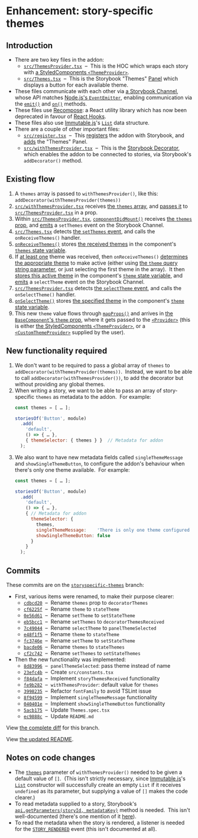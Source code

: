 # Enhancement: story-specific themes

## Introduction

* There are two key files in the addon:
    * [`src/ThemesProvider.tsx`](https://github.com/echoulen/storybook-addon-styled-component-theme/blob/v1.2.4/src/ThemesProvider.tsx)  –  This is the HOC which wraps each story with [a StyledComponents `<ThemeProvider>`](https://www.styled-components.com/docs/advanced#theming).
    * [`src/Themes.tsx`](https://github.com/echoulen/storybook-addon-styled-component-theme/blob/v1.2.4/src/Themes.tsx)  –  This is the Storybook "Themes" [Panel](https://storybook.js.org/docs/addons/writing-addons/#add-a-panel) which displays a button for each available theme.
* These files communicate with each other via [a Storybook Channel](https://storybook.js.org/docs/addons/api/#addonapigetchannel), whose API matches [Node.js's `EventEmitter`](https://nodejs.org/api/events.html#events_class_eventemitter), enabling communication via the [`emit()`](https://nodejs.org/api/events.html#events_emitter_emit_eventname_args) and [`on()`](https://nodejs.org/api/events.html#events_emitter_on_eventname_listener) methods.
* These files use [Recompose](https://github.com/acdlite/recompose): a React utility library which has now been deprecated in favour of [React Hooks](https://reactjs.org/docs/hooks-intro.html).
* These files also use [Immutable.js](https://immutable-js.github.io/immutable-js/)'s [`List`](https://immutable-js.github.io/immutable-js/docs/#/List) data structure.
* There are a couple of other important files:
    * [`src/register.tsx`](https://github.com/echoulen/storybook-addon-styled-component-theme/blob/v1.2.4/src/register.tsx)  –  This [registers](https://storybook.js.org/docs/addons/api/#addonapiregister) the addon with Storybook, and [adds](https://storybook.js.org/docs/addons/api/#addonapiaddpanel) the "Themes" Panel.
    * [`src/withThemesProvider.tsx`](https://github.com/echoulen/storybook-addon-styled-component-theme/blob/v1.2.4/src/withThemesProvider.tsx)  –  This is the [Storybook Decorator](https://storybook.js.org/docs/addons/introduction/#storybook-decorators), which enables the addon to be connected to stories, via Storybook's `addDecorator()` method.


## Existing flow

1. A `themes` array is passed to `withThemesProvider()`, like this:  `addDecorator(withThemesProvider(themes))`
2. [`src/withThemesProvider.tsx`](https://github.com/echoulen/storybook-addon-styled-component-theme/blob/v1.2.4/src/withThemesProvider.tsx) receives [the `themes` array](https://github.com/echoulen/storybook-addon-styled-component-theme/blob/v1.2.4/src/withThemesProvider.tsx#L7), and [passes it](https://github.com/echoulen/storybook-addon-styled-component-theme/blob/v1.2.4/src/withThemesProvider.tsx#L8) to [`src/ThemesProvider.tsx`](https://github.com/echoulen/storybook-addon-styled-component-theme/blob/v1.2.4/src/ThemesProvider.tsx) in a prop.
3. Within [`src/ThemesProvider.tsx`](https://github.com/echoulen/storybook-addon-styled-component-theme/blob/v1.2.4/src/ThemesProvider.tsx), [`componentDidMount()`](https://github.com/echoulen/storybook-addon-styled-component-theme/blob/v1.2.4/src/ThemesProvider.tsx#L46) receives [the `themes` prop](https://github.com/echoulen/storybook-addon-styled-component-theme/blob/v1.2.4/src/ThemesProvider.tsx#L47), and [emits](https://github.com/echoulen/storybook-addon-styled-component-theme/blob/v1.2.4/src/ThemesProvider.tsx#L50) a `setThemes` event on the Storybook Channel.
4. [`src/Themes.tsx`](https://github.com/echoulen/storybook-addon-styled-component-theme/blob/v1.2.4/src/Themes.tsx) detects [the `setThemes` event](https://github.com/echoulen/storybook-addon-styled-component-theme/blob/v1.2.4/src/Themes.tsx#L58), and calls the `onReceiveThemes()` handler.
5. [`onReceiveThemes()`](https://github.com/echoulen/storybook-addon-styled-component-theme/blob/v1.2.4/src/Themes.tsx#L44) stores [the received themes](https://github.com/echoulen/storybook-addon-styled-component-theme/blob/v1.2.4/src/Themes.tsx#L47) in the component's [`themes` state variable](https://github.com/echoulen/storybook-addon-styled-component-theme/blob/v1.2.4/src/Themes.tsx#L37).
6. If [at least one](https://github.com/echoulen/storybook-addon-styled-component-theme/blob/v1.2.4/src/Themes.tsx#L48) theme was received, then `onReceiveThemes()` [determines the appropriate theme](https://github.com/echoulen/storybook-addon-styled-component-theme/blob/v1.2.4/src/Themes.tsx#L49) to make active (either using [the `theme` query string parameter](https://github.com/echoulen/storybook-addon-styled-component-theme/blob/v1.2.4/src/Themes.tsx#L46), or just selecting the first theme in the array).  It then [stores this active theme](https://github.com/echoulen/storybook-addon-styled-component-theme/blob/v1.2.4/src/Themes.tsx#L50) in the component's [`theme` state variable](https://github.com/echoulen/storybook-addon-styled-component-theme/blob/v1.2.4/src/Themes.tsx#L36), and [emits](https://github.com/echoulen/storybook-addon-styled-component-theme/blob/v1.2.4/src/Themes.tsx#L51) a `selectTheme` event on the Storybook Channel.
7. [`src/ThemesProvider.tsx`](https://github.com/echoulen/storybook-addon-styled-component-theme/blob/v1.2.4/src/ThemesProvider.tsx) detects [the `selectTheme` event](https://github.com/echoulen/storybook-addon-styled-component-theme/blob/v1.2.4/src/ThemesProvider.tsx#L49), and calls the `onSelectTheme()` handler.
8. [`onSelectTheme()`](https://github.com/echoulen/storybook-addon-styled-component-theme/blob/v1.2.4/src/ThemesProvider.tsx#L40) stores [the specified theme](https://github.com/echoulen/storybook-addon-styled-component-theme/blob/v1.2.4/src/ThemesProvider.tsx#L42) in the component's [`theme` state variable](https://github.com/echoulen/storybook-addon-styled-component-theme/blob/v1.2.4/src/ThemesProvider.tsx#L38).
9. This new `theme` value flows through [`mapProps()`](https://github.com/echoulen/storybook-addon-styled-component-theme/blob/v1.2.4/src/ThemesProvider.tsx#L33) and arrives in [the `BaseComponent`'s `theme` prop](https://github.com/echoulen/storybook-addon-styled-component-theme/blob/v1.2.4/src/ThemesProvider.tsx#L28), where it gets passed to the [`<Provider>`](https://github.com/echoulen/storybook-addon-styled-component-theme/blob/v1.2.4/src/ThemesProvider.tsx#L29) (this is either [the StyledComponents `<ThemeProvider>`](https://www.styled-components.com/docs/advanced#theming), or a [`<CustomThemeProvider>`](https://github.com/echoulen/storybook-addon-styled-component-theme/blob/v1.2.4/src/ThemesProvider.tsx#L34) supplied by the user).


## New functionality required

1. We don't want to be required to pass a global array of `themes` to `addDecorator(withThemesProvider(themes))`.  Instead, we want to be able to call `addDecorator(withThemesProvider())`, to add the decorator but without providing any global themes.
2. When writing a story, we want to be able to pass an array of story-specific `themes` as metadata to the addon.  For example:
    ```js
    const themes = [ … ];

    storiesOf('Button', module)
      .add(
        'default',
        () => { … },
        { themeSelector: { themes } }  // Metadata for addon
      );
    ```
3. We also want to have new metadata fields called `singleThemeMessage` and `showSingleThemeButton`, to configure the addon's behaviour when there's only one theme available.  For example:
    ```js
    const themes = [ … ];

    storiesOf('Button', module)
      .add(
        'default',
        () => { … },
        { // Metadata for addon
          themeSelector: {
            themes,
            singleThemeMessage:    'There is only one theme configured for this story.',
            showSingleThemeButton: false
          }
        }
      );
    ```


## Commits

These commits are on the [`storyspecific-themes`](https://github.com/kyanmichael/storybook-addon-styled-component-theme/commits/storyspecific-themes) branch:

* First, various items were renamed, to make their purpose clearer:
    * [`cdbcd20`](https://github.com/kyanmichael/storybook-addon-styled-component-theme/commit/cdbcd20)  –  Rename `themes` prop to `decoratorThemes`
    * [`cf6225f`](https://github.com/kyanmichael/storybook-addon-styled-component-theme/commit/cf6225f)  –  Rename `theme` to `stateTheme`
    * [`0e56d61`](https://github.com/kyanmichael/storybook-addon-styled-component-theme/commit/0e56d61)  –  Rename `setTheme` to `setStateTheme`
    * [`eb5bcc1`](https://github.com/kyanmichael/storybook-addon-styled-component-theme/commit/eb5bcc1)  –  Rename `setThemes` to `decoratorThemesReceived`
    * [`7c49044`](https://github.com/kyanmichael/storybook-addon-styled-component-theme/commit/7c49044)  –  Rename `selectTheme` to `panelThemeSelected`
    * [`e48f1f5`](https://github.com/kyanmichael/storybook-addon-styled-component-theme/commit/e48f1f5)  –  Rename `theme` to `stateTheme`
    * [`fc3746e`](https://github.com/kyanmichael/storybook-addon-styled-component-theme/commit/fc3746e)  –  Rename `setTheme` to `setStateTheme`
    * [`bacde06`](https://github.com/kyanmichael/storybook-addon-styled-component-theme/commit/bacde06)  –  Rename `themes` to `stateThemes`
    * [`cf2c742`](https://github.com/kyanmichael/storybook-addon-styled-component-theme/commit/cf2c742)  –  Rename `setThemes` to `setStateThemes`
* Then the new functionality was implemented:
    * [`8d83996`](https://github.com/kyanmichael/storybook-addon-styled-component-theme/commit/8d83996)  –  `panelThemeSelected`: pass theme instead of name
    * [`23efc4b`](https://github.com/kyanmichael/storybook-addon-styled-component-theme/commit/23efc4b)  –  Create `src/constants.tsx`
    * [`f84dafa`](https://github.com/kyanmichael/storybook-addon-styled-component-theme/commit/f84dafa)  –  Implement `storyThemesReceived` functionality
    * [`fe9b282`](https://github.com/kyanmichael/storybook-addon-styled-component-theme/commit/fe9b282)  –  `withThemesProvider`: default value for `themes`
    * [`3998235`](https://github.com/kyanmichael/storybook-addon-styled-component-theme/commit/3998235)  –  Refactor `fontFamily` to avoid TSLint issue
    * [`8f94599`](https://github.com/kyanmichael/storybook-addon-styled-component-theme/commit/8f94599)  –  Implement `singleThemeMessage` functionality
    * [`040401e`](https://github.com/kyanmichael/storybook-addon-styled-component-theme/commit/040401e)  –  Implement `showSingleThemeButton` functionality
    * [`5acb175`](https://github.com/kyanmichael/storybook-addon-styled-component-theme/commit/5acb175)  –  Update `Themes.spec.tsx`
    * [`ec9888c`](https://github.com/kyanmichael/storybook-addon-styled-component-theme/commit/ec9888c)  –  Update `README.md`

View [the complete diff](https://github.com/kyanmichael/storybook-addon-styled-component-theme/compare/master...kyanmichael:storyspecific-themes) for this branch.

View [the updated README](https://github.com/kyanmichael/storybook-addon-styled-component-theme/blob/storyspecific-themes/README.md).


## Notes on code changes

* The [`themes`](https://github.com/echoulen/storybook-addon-styled-component-theme/blob/v1.2.4/src/withThemesProvider.tsx#L7) parameter of `withThemesProvider()` needed to be given a default value of `[]`.  (This isn't strictly necessary, since [Immutable.js](https://immutable-js.github.io/immutable-js/)'s [`List`](https://immutable-js.github.io/immutable-js/docs/#/List) constructor will successfully create an empty `List` if it receives `undefined` as its parameter, but supplying a value of `[]` makes the code clearer.)
* To read metadata supplied to a story, Storybook's [`api.getParameters(storyId, metadataKey)`](https://github.com/storybookjs/storybook/blob/v5.1.9/lib/api/src/modules/stories.ts#L92) method is needed.  This isn't well-documented (there's one mention of it [here](https://storybook.js.org/docs/addons/writing-addons/#add-a-panel)).
* To read the metadata when the story is rendered, a listener is needed for the [`STORY_RENDERED`](https://github.com/storybookjs/storybook/blob/v5.1.9/lib/core-events/src/index.ts#L17) event (this isn't documented at all).
